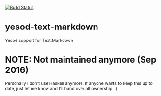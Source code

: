 [![Build Status](https://secure.travis-ci.org/Tarrasch/yesod-text-markdown.svg)](http://travis-ci.org/Tarrasch/yesod-text-markdown)

yesod-text-markdown
===================

Yesod support for Text.Markdown

# NOTE: Not maintained anymore (Sep 2016)

Personally I don't use Haskell anymore. If anyone wants to keep this up to date, just let me know and I'll hand over all ownership. :)

